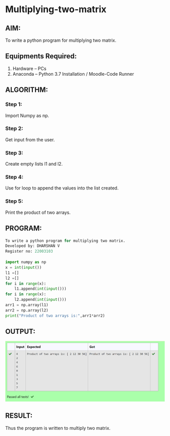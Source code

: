 # Multiplying-two-matrix

## AIM:


To write a python program for multiplying two matrix.


## Equipments Required:


1. Hardware – PCs
2. Anaconda – Python 3.7 Installation / Moodle-Code Runner


## ALGORITHM:

### Step 1:

Import Numpy as np.

### Step 2:

Get input from the user.

### Step 3:

Create empty lists l1 and l2.

### Step 4:

Use for loop to append the values into the list created.

### Step 5:

Print the product of two arrays.




## PROGRAM:
```python
To write a python program for multiplying two matrix.
Developed by: DHARSHAN V
Register no: 22003103

import numpy as np
x = int(input())
l1 =[]
l2 =[]
for i in range(x):
    l1.append(int(input()))
for i in range(x):
    l2.append(int(input()))
arr1 = np.array(l1)
arr2 = np.array(l2)
print("Product of two arrays is:",arr1*arr2)

```

## OUTPUT:
![output](/output.png)

## RESULT:
Thus the program is written to multiply two matrix.

